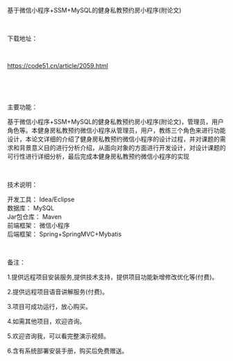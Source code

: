<p>基于微信小程序+SSM+MySQL的健身私教预约房小程序(附论文)</p>

<p>&nbsp;</p>

<p>下载地址：</p>

<p>&nbsp;</p>

<p><a href="http://code51.cn/article/2059.html">https://code51.cn/article/2059.html</a></p>

<p>&nbsp;</p>

<p>&nbsp;</p>

<p>主要功能：</p>

<p><p>基于微信小程序+SSM+MySQL的健身私教预约房小程序(附论文)，管理员，用户角色等。本健身房私教预约微信小程序从管理员，用户，教练三个角色来进行功能设计，本论文详细的介绍了健身房私教预约微信小程序的设计过程，并对课题的需求和背景意义目的进行分析介绍，从面向对象的方面进行开发设计，对设计课题的可行性进行详细分析，最后完成本健身房私教预约微信小程序的实现</p>
</p>

<p>&nbsp;</p>

<p>技术说明：</p>

<p><p>开发工具： Idea/Eclipse<br />
数据库： MySQL<br />
Jar包仓库： Maven<br />
前端框架： 微信小程序<br />
后端框架： Spring+SpringMVC+Mybatis</p>
</p>

<p>&nbsp;</p>

<p>备注：</p>

<p>1.提供远程项目安装服务,提供技术支持，提供项目功能新增修改优化等(付费)。</p>

<p>2.提供远程项目语音讲解服务(付费)。</p>

<p>3.项目可成功运行，放心购买。</p>

<p>4.如需其他项目，欢迎咨询。</p>

<p>5.欢迎咨询我，可以看完整演示视频。</p>

<p>6.含有系统部署安装手册，购买后免费赠送。</p>
